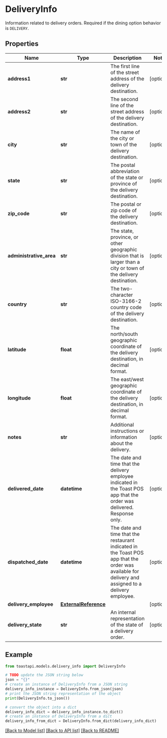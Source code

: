 # DeliveryInfo

Information related to delivery orders. Required if the dining option behavior is `DELIVERY`.

## Properties

Name | Type | Description | Notes
------------ | ------------- | ------------- | -------------
**address1** | **str** | The first line of the street address of the delivery destination.  | [optional] 
**address2** | **str** | The second line of the street address of the delivery destination.  | [optional] 
**city** | **str** | The name of the city or town of the delivery destination.  | [optional] 
**state** | **str** | The postal abbreviation of the state or province of the delivery destination.  | [optional] 
**zip_code** | **str** | The postal or zip code of the delivery destination.  | [optional] 
**administrative_area** | **str** | The state, province, or other geographic division that is larger than a city or town of the delivery destination.  | [optional] 
**country** | **str** | The two-character ISO-3166-2 country code of the delivery destination.  | [optional] 
**latitude** | **float** | The north/south geographic coordinate of the delivery destination, in decimal format.  | [optional] 
**longitude** | **float** | The east/west geographic coordinate of the delivery destination, in decimal format.  | [optional] 
**notes** | **str** | Additional instructions or information about the delivery.  | [optional] 
**delivered_date** | **datetime** | The date and time that the delivery employee indicated in the Toast POS app that the order was delivered. Response only.  | [optional] 
**dispatched_date** | **datetime** | The date and time that the restaurant indicated in the Toast POS app that the order was available for delivery and assigned to a delivery employee.  | [optional] 
**delivery_employee** | [**ExternalReference**](ExternalReference.md) |  | [optional] 
**delivery_state** | **str** | An internal representation of the state of a delivery order.  | [optional] 

## Example

```python
from toastapi.models.delivery_info import DeliveryInfo

# TODO update the JSON string below
json = "{}"
# create an instance of DeliveryInfo from a JSON string
delivery_info_instance = DeliveryInfo.from_json(json)
# print the JSON string representation of the object
print(DeliveryInfo.to_json())

# convert the object into a dict
delivery_info_dict = delivery_info_instance.to_dict()
# create an instance of DeliveryInfo from a dict
delivery_info_from_dict = DeliveryInfo.from_dict(delivery_info_dict)
```
[[Back to Model list]](../README.md#documentation-for-models) [[Back to API list]](../README.md#documentation-for-api-endpoints) [[Back to README]](../README.md)


